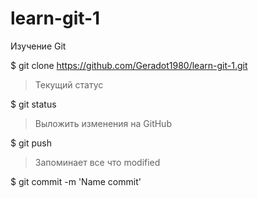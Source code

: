 # learn-git-1

Изучение Git

$ git clone https://github.com/Geradot1980/learn-git-1.git

> Текущий статус

$ git status

> Выложить изменения на GitHub

$ git push

> Запоминает все что modified

$ git commit -m 'Name commit'
